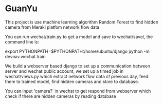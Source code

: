 # GuanYu
This project is use machine learning algorithm Random Forest to find hidden camera from Meraki platfom network flow data

You can run wechat/train.py to get a model and save to wechat/save/, the command line is:

export PYTHONPATH=$PYTHONPATH:/home/ubuntu/django
python -m devnav.wechat.train

We build a webserver based django to set up a communication between server and wechat public account, we set up a timed job 
in wechat/views.py which extract network flow data of previous day, feed them to trained model, find hidden cameras and store 
to database.

You can input 'camera?' in wechat to get respond from webserver which check if there are hidden cameras by reading database
